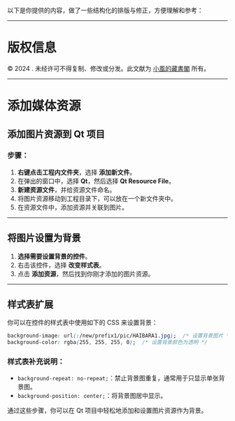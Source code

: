 以下是你提供的内容，做了一些结构化的排版与修正，方便理解和参考：

---

# 版权信息

© 2024 . 未经许可不得复制、修改或分发。此文献为 [小風的藏書閣](https://t.me/xfp2333) 所有。

---

# 添加媒体资源

## 添加图片资源到 Qt 项目

### 步骤：

1. **右键点击工程内文件夹**，选择 **添加新文件**。
2. 在弹出的窗口中，选择 **Qt**，然后选择 **Qt Resource File**。
3. **新建资源文件**，并给资源文件命名。
4. 将图片资源移动到工程目录下，可以放在一个新文件夹中。
5. 在资源文件中，添加资源并关联到图片。

---

## 将图片设置为背景

1. **选择需要设置背景的控件**。
2. 右击该控件，选择 **改变样式表**。
3. 点击 **添加资源**，然后找到你刚才添加的图片资源。

---

## 样式表扩展

你可以在控件的样式表中使用如下的 CSS 来设置背景：

```css
background-image: url(:/new/prefix1/pic/HAIBARA1.jpg);  /* 设置背景图片 */
background-color: rgba(255, 255, 255, 0);  /* 设置背景颜色为透明 */
```

### 样式表补充说明：
- `background-repeat: no-repeat;`：禁止背景图重复，通常用于只显示单张背景图。
- `background-position: center;`：将背景图居中显示。

通过这些步骤，你可以在 Qt 项目中轻松地添加和设置图片资源作为背景。